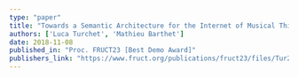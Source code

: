 ```yaml
---
type: "paper"
title: "Towards a Semantic Architecture for the Internet of Musical Things"
authors: ['Luca Turchet', 'Mathieu Barthet']
date: 2018-11-08
published_in: "Proc. FRUCT23 [Best Demo Award]"
publishers_link: "https://www.fruct.org/publications/fruct23/files/Tur2.pdf"
---
```

